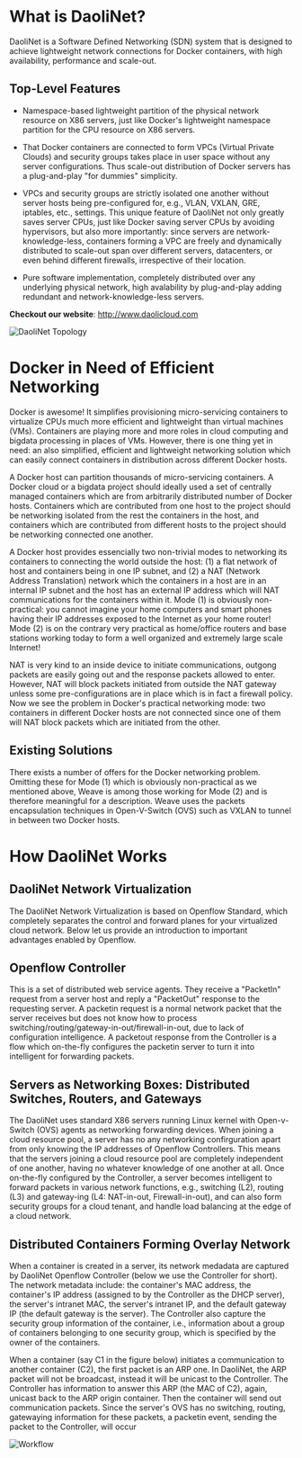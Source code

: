 What is DaoliNet?
=================

DaoliNet is a Software Defined Networking (SDN) system that is designed to achieve lightweight network connections for Docker containers, with high availability, performance and scale-out.

Top-Level Features
------------------

* Namespace-based lightweight partition of the physical network resource on X86 servers, just like Docker's lightweight namespace partition for the CPU resource on X86 servers.

* That Docker containers are connected to form VPCs (Virtual Private Clouds) and security groups takes place in user space without any server configurations. Thus scale-out distribution of Docker servers has a plug-and-play "for dummies" simplicity.

* VPCs and security groups are strictly isolated one another without server hosts being pre-configured for, e.g., VLAN, VXLAN, GRE, iptables, etc., settings. This unique feature of DaoliNet not only greatly saves server CPUs, just like Docker saving server CPUs by avoiding hypervisors, but also more importantly: since servers are network-knowledge-less, containers forming a VPC are freely and dynamically distributed to scale-out span over different servers, datacenters, or even behind different firewalls, irrespective of their location.

* Pure software implementation, completely distributed over any underlying physical network, high avalability by plug-and-play adding redundant and network-knowledge-less servers.


**Checkout our website**:  http://www.daolicloud.com

![DaoliNet Topology](http://www.daolicloud.com/static/topology.png)

Docker in Need of Efficient Networking
=========================

Docker is awesome! It simplifies provisioning micro-servicing containers to virtualize CPUs much more efficient and lightweight than virtual machines (VMs). Containers are playing more and more roles in cloud computing and bigdata processing in places of VMs. However, there is one thing yet in need: an also simplified, efficient and lightweight networking solution which can easily connect containers in distribution across different Docker hosts.

A Docker host can partition thousands of micro-servicing containers. A Docker cloud or a bigdata project should ideally used a set of centrally managed containers which are from arbitrarily distributed number of Docker hosts. Containers which are contributed from one host to the project should be networking isolated from the rest the containers in the host, and containers which are contributed from different hosts to the project should be networking connected one another.

A Docker host provides essencially two non-trivial modes to networking its containers to connecting the world outside the host: (1) a flat network of host and containers being in one IP subnet, and (2) a NAT (Network Address Translation) network which the containers in a host are in an internal IP subnet and the host has an external IP address which will NAT communications for the containers within it. Mode (1) is obviously non-practical: you cannot imagine your home computers and smart phones having their IP addresses exposed to the Internet as your home router! Mode (2) is on the contrary very practical as home/office routers and base stations working today to form a well organized and extremely large scale Internet!

NAT is very kind to an inside device to initiate communications, outgong packets are easily going out and the response packets allowed to enter. However, NAT will block packets initiated from outside the NAT gateway unless some pre-configurations are in place which is in fact a firewall policy. Now we see the problem in Docker's practical networking mode: two containers in different Docker hosts are not connected since one of them will NAT block packets which are initiated from the other.

Existing Solutions
------------------

There exists a number of offers for the Docker networking problem. Omitting these for Mode (1) which is obviously non-practical as we mentioned above, Weave is among those working for Mode (2) and is therefore meaningful for a description. Weave uses the packets encapsulation techniques in Open-V-Switch (OVS) such as VXLAN to tunnel in between two Docker hosts.

How DaoliNet Works
============

DaoliNet Network Virtualization
-------------------------------

The DaoliNet Network Virtualization is based on Openflow Standard, which completely separates the control and forward planes for your virtualized cloud network. Below let us provide an introduction to important advantages enabled by Openflow.

Openflow Controller
-------------------

This is a set of distributed web service agents. They receive a "PacketIn" request from a server host and reply a "PacketOut" response to the requesting server. A packetin request is a normal network packet that the server receives but does not know how to process switching/routing/gateway-in-out/firewall-in-out, due to lack of configuration intelligence. A packetout response from the Controller is a flow which on-the-fly configures the packetin server to turn it into intelligent for forwarding packets.

Servers as Networking Boxes: Distributed Switches, Routers, and Gateways
---------------------------

The DaoliNet uses standard X86 servers running Linux kernel with Open-v-Switch (OVS) agents as networking forwarding devices. When joining a cloud resource pool, a server has no any networking confirguration apart from only knowing the IP addresses of Openflow Controllers. This means that the servers joining a cloud resource pool are completely independent of one another, having no whatever knowledge of one another at all. Once on-the-fly configured by the Controller, a server becomes intelligent to forward packets in various network functions, e.g., switching (L2), routing (L3) and gateway-ing (L4: NAT-in-out, Firewall-in-out), and can also form security groups for a cloud tenant, and handle load balancing at the edge of a cloud network.

Distributed Containers Forming Overlay Network
------

When a container is created in a server, its network medadata are captured by DaoliNet Openflow Controller (below we use the Controller for short). The network metadata include: the container's MAC address, the container's IP address (assigned to by the Controller as the DHCP server), the server's intranet MAC, the server's intranet IP, and the default gateway IP (the default gateway is the server). The Controller also capture the security group information of the container, i.e., information about a group of containers belonging to one security group, which is specified by the owner of the containers.

When a container (say C1 in the figure below) initiates a communication to another container (C2), the first packet is an ARP one. In DaoliNet, the ARP packet will not be broadcast, instead it will be unicast to the Controller. The Controller has information to answer this ARP (the MAC of C2), again, unicast back to the ARP origin container. Then the container will send out communication packets. Since the server's OVS has no switching, routing, gatewaying information for these packets, a packetin event, sending the packet to the Controller, will occur

![Workflow](http://www.daolicloud.com/static/workflow.png)

